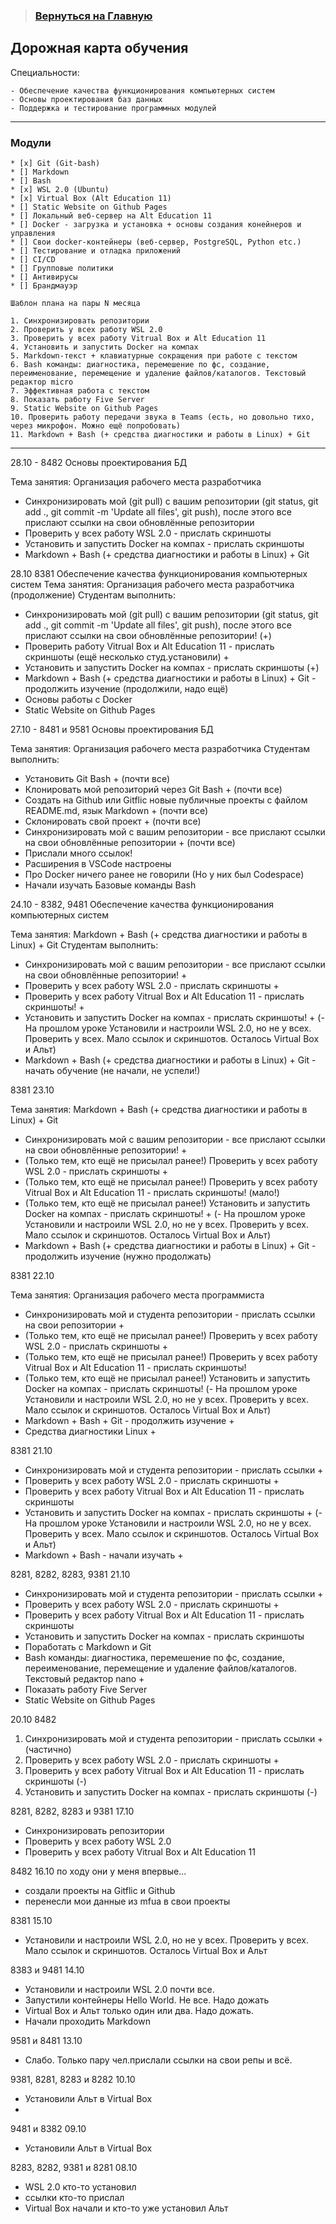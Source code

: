 > ### [Вернуться на Главную](/README.md)

## Дорожная карта обучения

Специальности:

```
- Обеспечение качества функционирования компьютерных систем
- Основы проектирования баз данных
- Поддержка и тестирование программных модулей
```

***

### Модули

```
* [x] Git (Git-bash)
* [] Markdown
* [] Bash
* [x] WSL 2.0 (Ubuntu)
* [x] Virtual Box (Alt Education 11)
* [] Static Website on Github Pages
* [] Локальный веб-сервер на Alt Education 11
* [] Docker - загрузка и установка + основы создания конейнеров и управления
* [] Свои docker-контейнеры (веб-сервер, PostgreSQL, Python etc.)
* [] Тестирование и отладка приложений
* [] CI/CD
* [] Групповые политики
* [] Антивирусы
* [] Брандмауэр
```

```
Шаблон плана на пары N месяца

1. Синхронизировать репозитории
2. Проверить у всех работу WSL 2.0
3. Проверить у всех работу Vitrual Box и Alt Education 11
4. Установить и запустить Docker на компах
5. Markdown-текст + клавиатурные сокращения при работе с текстом
6. Bash команды: диагностика, перемешение по фс, создание, переименование, перемещение и удаление файлов/каталогов. Текстовый редактор micro
7. Эффективная работа с текстом
8. Показать работу Five Server
9. Static Website on Github Pages
10. Проверить работу передачи звука в Teams (есть, но довольно тихо, через микрофон. Можно ещё попробовать)
11. Markdown + Bash (+ cредства диагностики и работы в Linux) + Git
```

***

28.10 - 8482 Основы проектирования БД

Тема занятия: Организация рабочего места разработчика
- Синхронизировать мой (git pull) с вашим репозитории (git status, git add ., git commit -m 'Update all files', git push), после этого все прислают ссылки на свои обновлённые репозитории
- Проверить у всех работу WSL 2.0 - прислать скриншоты
- Установить и запустить Docker на компах - прислать скриншоты
- Markdown + Bash (+ cредства диагностики и работы в Linux) + Git

28.10 8381 Обеспечение качества функционирования компьютерных систем
Тема занятия: Организация рабочего места разработчика (продолжение)
Студентам выполнить:
- Синхронизировать мой (git pull) с вашим репозитории (git status, git add ., git commit -m 'Update all files', git push), после этого все прислают ссылки на свои обновлённые репозитории! (+)
- Проверить работу Vitrual Box и Alt Education 11  - прислать скриншоты (ещё несколько студ.установили) +
- Установить и запустить Docker на компах  - прислать скриншоты (+)
- Markdown + Bash (+ cредства диагностики и работы в Linux) + Git - продолжить изучение (продолжили, надо ещё)
- Основы работы с Docker
- Static Website on Github Pages


27.10 - 8481 и 9581 Основы проектирования БД

Тема занятия: Организация рабочего места разработчика
Студентам выполнить:
- Установить Git Bash + (почти все)
- Клонировать мой репозиторий через Git Bash + (почти все)
- Создать на Github или Gitflic новые публичные проекты с файлом README.md, язык Markdown + (почти все)
- Склонировать свой проект + (почти все)
- Синхронизировать мой  с вашим репозитории - все прислают ссылки на свои обновлённые репозитории + (почти все)
- Прислали много ссылок!
- Расширения в VSCode настроены
- Про Docker ничего ранее не говорили (Но у них был Codespace)
- Начали изучать Базовые команды Bash


24.10 - 8382, 9481 Обеспечение качества функционирования компьютерных систем

Тема занятия: Markdown + Bash (+ cредства диагностики и работы в Linux) + Git
Студентам выполнить:
- Синхронизировать мой  с вашим репозитории - все прислают ссылки на свои обновлённые репозитории! +
- Проверить у всех работу WSL 2.0 - прислать скриншоты +
- Проверить у всех работу Vitrual Box и Alt Education 11  - прислать скриншоты! +
- Установить и запустить Docker на компах  - прислать скриншоты! +
(- На прошлом уроке Установили и настроили WSL 2.0, но не у всех. Проверить у всех. Мало ссылок и скриншотов. Осталось Virtual Box и Альт)
- Markdown + Bash (+ cредства диагностики  и работы в Linux) + Git - начать обучение (не начали, не успели!)


8381 23.10

Тема занятия: Markdown + Bash (+ cредства диагностики  и работы в Linux) + Git

- Синхронизировать мой  с вашим репозитории - все прислают ссылки на свои обновлённые репозитории! +
- (Только тем, кто ещё не присылал ранее!) Проверить у всех работу WSL 2.0 - прислать скриншоты +
- (Только тем, кто ещё не присылал ранее!) Проверить у всех работу Vitrual Box и Alt Education 11  - прислать скриншоты! (мало!)
- (Только тем, кто ещё не присылал ранее!) Установить и запустить Docker на компах  - прислать скриншоты! +
(- На прошлом уроке Установили и настроили WSL 2.0, но не у всех. Проверить у всех. Мало ссылок и скриншотов. Осталось Virtual Box и Альт)
- Markdown + Bash (+ cредства диагностики  и работы в Linux) + Git - продолжить изучение (нужно продолжать)

8381 22.10

Тема занятия: Организация рабочего места программиста

- Синхронизировать мой  и студента репозитории - прислать ссылки на свои репозитории +
- (Только тем, кто ещё не присылал ранее!) Проверить у всех работу WSL 2.0 - прислать скриншоты +
- (Только тем, кто ещё не присылал ранее!) Проверить у всех работу Vitrual Box и Alt Education 11  - прислать скриншоты!
- (Только тем, кто ещё не присылал ранее!) Установить и запустить Docker на компах  - прислать скриншоты!
(- На прошлом уроке Установили и настроили WSL 2.0, но не у всех. Проверить у всех. Мало ссылок и скриншотов. Осталось Virtual Box и Альт)
- Markdown + Bash + Git - продолжить изучение +
- Средства диагностики Linux +

8381 21.10
- Синхронизировать мой  и студента репозитории - прислать ссылки +
- Проверить у всех работу WSL 2.0 - прислать скриншоты +
- Проверить у всех работу Vitrual Box и Alt Education 11  - прислать скриншоты
- Установить и запустить Docker на компах  - прислать скриншоты +
(- На прошлом уроке Установили и настроили WSL 2.0, но не у всех. Проверить у всех. Мало ссылок и скриншотов. Осталось Virtual Box и Альт)
- Markdown + Bash - начали изучать +

8281, 8282, 8283, 9381  21.10
- Синхронизировать мой  и студента репозитории - прислать ссылки +
- Проверить у всех работу WSL 2.0 - прислать скриншоты +
- Проверить у всех работу Vitrual Box и Alt Education 11  - прислать скриншоты
- Установить и запустить Docker на компах  - прислать скриншоты
- Поработать с Markdown и Git
- Bash команды: диагностика, перемешение по фс, создание, переименование, перемещение и удаление файлов/каталогов. Текстовый редактор nano +
- Показать работу Five Server
- Static Website on Github Pages

20.10
8482
1. Синхронизировать мой  и студента репозитории - прислать ссылки + (частично)
2. Проверить у всех работу WSL 2.0 - прислать скриншоты +
3. Проверить у всех работу Vitrual Box и Alt Education 11  - прислать скриншоты (-)
4. Установить и запустить Docker на компах  - прислать скриншоты (-)

8281, 8282, 8283 и 9381  17.10
- Синхронизировать репозитории
- Проверить у всех работу WSL 2.0
- Проверить у всех работу Vitrual Box и Alt Education 11

8482 16.10 по ходу они у меня впервые...
- создали проекты на Gitflic и Github
- перенесли мои данные из mfua в свои проекты

8381 15.10
- Установили и настроили WSL 2.0, но не у всех. Проверить у всех. Мало ссылок и скриншотов. Осталось Virtual Box и Альт

8383 и 9481 14.10
- Установили и настроили WSL 2.0 почти все.
- Запустили контейнеры Hello World. Не все. Надо дожать
- Virtual Box и Альт только один или два. Надо дожать.
- Начали проходить Markdown

9581 и 8481 13.10
- Слабо. Только пару чел.прислали ссылки на свои репы и всё.

9381, 8281, 8283 и 8282 10.10
- Установили Альт в Virtual Box
-

9481 и 8382 09.10
- Установили Альт в Virtual Box

8283, 8282, 9381 и 8281  08.10
- WSL 2.0 кто-то установил
- ссылки кто-то прислал
- Virtual Box начали и кто-то уже установил Альт